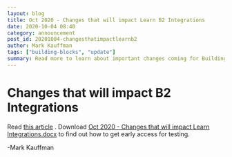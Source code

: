 ```yaml
---
layout: blog
title: Oct 2020 - Changes that will impact Learn B2 Integrations
date: 2020-10-04 08:40
category: announcement
post_id: 20201004-changesthatimpactlearnb2
author: Mark Kauffman
tags: ["building-blocks", "update"]
summary: Read more to learn about important changes coming for Building Block Developers.
---
```


# Changes that will impact B2 Integrations

Read [this article](/archive/b2/resources/preparing-for-saas-and-new-learn-versions) . Download [Oct 2020 - Changes that will impact Learn Integrations.docx](/assets/files/changes-that-will-impact-learn-oct2020.docx) to find out how to get early access for testing.

-Mark Kauffman
